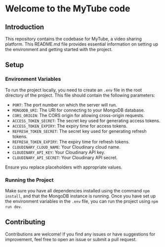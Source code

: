 # Welcome to the MyTube code

## Introduction

This repository contains the codebase for MyTube, a video sharing platform. This README.md file provides essential information on setting up the environment and getting started with the project.

## Setup

### Environment Variables

To run the project locally, you need to create an `.env` file in the root directory of the project. This file should contain the following parameters:

-   `PORT`: The port number on which the server will run.
-   `MONGODB_URI`: The URI for connecting to your MongoDB database.
-   `CORS_ORIGIN`: The CORS origin for allowing cross-origin requests.
-   `ACCESS_TOKEN_SECRET`: The secret key used for generating access tokens.
-   `ACCESS_TOKEN_EXPIRY`: The expiry time for access tokens.
-   `REFRESH_TOKEN_SECRET`: The secret key used for generating refresh tokens.
-   `REFRESH_TOKEN_EXPIRY`: The expiry time for refresh tokens.
-   `CLOUDINARY_CLOUD_NAME`: Your Cloudinary cloud name.
-   `CLOUDINARY_API_KEY`: Your Cloudinary API key.
-   `CLOUDINARY_API_SECRET`: Your Cloudinary API secret.

Ensure you replace placeholders with appropriate values.

### Running the Project

Make sure you have all dependencies installed using the command `npm install`, and that the MongoDB instance is running. Once you have set up the environment variables in the `.env` file, you can run the project using `npm run dev`.

## Contributing

Contributions are welcome! If you find any issues or have suggestions for improvement, feel free to open an issue or submit a pull request.
